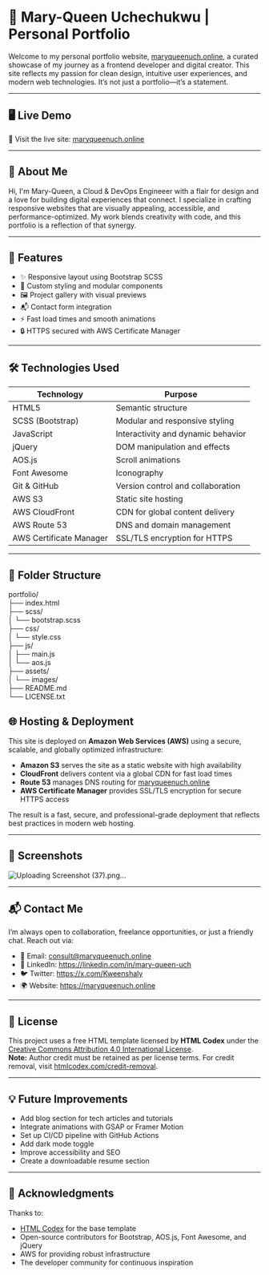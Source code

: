 # 🌟 Mary-Queen Uchechukwu | Personal Portfolio

Welcome to my personal portfolio website, [maryqueenuch.online](https://maryqueenuch.online), a curated showcase of my journey as a frontend developer and digital creator. This site reflects my passion for clean design, intuitive user experiences, and modern web technologies. It’s not just a portfolio—it’s a statement.

---

## 🖥️ Live Demo

🔗 Visit the live site: [maryqueenuch.online](https://maryqueenuch.online)

---

## 📌 About Me

Hi, I'm Mary-Queen, a Cloud & DevOps Engineeer with a flair for design and a love for building digital experiences that connect. I specialize in crafting responsive websites that are visually appealing, accessible, and performance-optimized. My work blends creativity with code, and this portfolio is a reflection of that synergy.

---

## 🚀 Features

- ✨ Responsive layout using Bootstrap SCSS
- 🎨 Custom styling and modular components
- 🖼️ Project gallery with visual previews
- 📬 Contact form integration
- ⚡ Fast load times and smooth animations
- 🔒 HTTPS secured with AWS Certificate Manager

---

## 🛠️ Technologies Used

| Technology             | Purpose                                 |
|------------------------|------------------------------------------|
| HTML5                  | Semantic structure                       |
| SCSS (Bootstrap)       | Modular and responsive styling           |
| JavaScript             | Interactivity and dynamic behavior       |
| jQuery                 | DOM manipulation and effects             |
| AOS.js                 | Scroll animations                        |
| Font Awesome           | Iconography                              |
| Git & GitHub           | Version control and collaboration        |
| AWS S3                 | Static site hosting                      |
| AWS CloudFront         | CDN for global content delivery          |
| AWS Route 53           | DNS and domain management                |
| AWS Certificate Manager| SSL/TLS encryption for HTTPS             |

---

## 📁 Folder Structure

portfolio/ <br>
├── index.html <br>
├── scss/ <br>
│ └── bootstrap.scss <br>
├── css/ <br>
│ └── style.css <br>
├── js/ <br>
│ ├── main.js <br>
│ └── aos.js <br>
├── assets/ <br>
│ └── images/ <br>
├── README.md <br>
└── LICENSE.txt

## 🌐 Hosting & Deployment

This site is deployed on **Amazon Web Services (AWS)** using a secure, scalable, and globally optimized infrastructure:

- **Amazon S3** serves the site as a static website with high availability  
- **CloudFront** delivers content via a global CDN for fast load times  
- **Route 53** manages DNS routing for [maryqueenuch.online](https://maryqueenuch.online)  
- **AWS Certificate Manager** provides SSL/TLS encryption for secure HTTPS access  

The result is a fast, secure, and professional-grade deployment that reflects best practices in modern web hosting.

---

## 📸 Screenshots

![Uploading Screenshot (37).png…]()


---

## 📬 Contact Me

I’m always open to collaboration, freelance opportunities, or just a friendly chat. Reach out via:

- 📧 Email: consult@maryqueenuch.online  
- 💼 LinkedIn: https://linkedin.com/in/mary-queen-uch  
- 🐦 Twitter: https://x.com/Kweenshaly  
- 🌍 Website: https://maryqueenuch.online

---

## 📄 License

This project uses a free HTML template licensed by **HTML Codex** under the [Creative Commons Attribution 4.0 International License](https://creativecommons.org/licenses/by/4.0/).  
**Note:** Author credit must be retained as per license terms. For credit removal, visit [htmlcodex.com/credit-removal](https://htmlcodex.com/credit-removal).

---

## 💡 Future Improvements

- Add blog section for tech articles and tutorials  
- Integrate animations with GSAP or Framer Motion  
- Set up CI/CD pipeline with GitHub Actions  
- Add dark mode toggle  
- Improve accessibility and SEO  
- Create a downloadable resume section

---

## 🙌 Acknowledgments

Thanks to:
- [HTML Codex](https://htmlcodex.com) for the base template  
- Open-source contributors for Bootstrap, AOS.js, Font Awesome, and jQuery  
- AWS for providing robust infrastructure  
- The developer community for continuous inspiration

